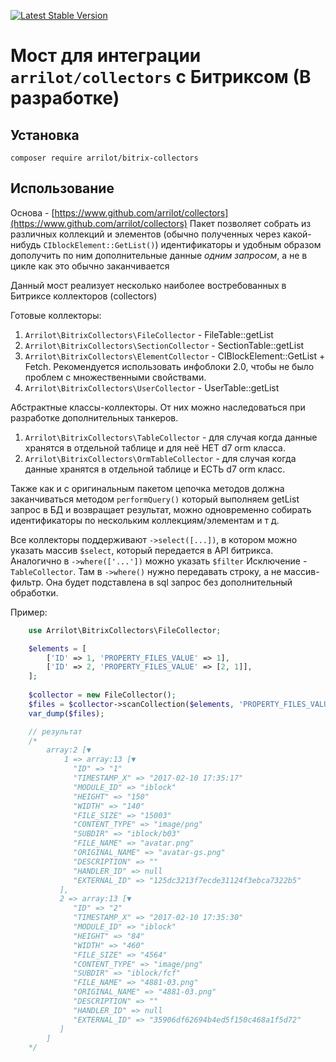 [![Latest Stable Version](https://poser.pugx.org/arrilot/bitrix-collectors/v/stable.svg)](https://packagist.org/packages/arrilot/bitrix-collectors/)

# Мост для интеграции `arrilot/collectors` с Битриксом (В разработке)

## Установка

```composer require arrilot/bitrix-collectors```

## Использование

Основа - [https://www.github.com/arrilot/collectors](https://www.github.com/arrilot/collectors)
Пакет позволяет собрать из различных коллекций и элементов (обычно полученных через какой-нибудь `CIblockElement::GetList()`) идентификаторы и удобным образом дополучить по ним дополнительные данные *одним запросом*, а не в цикле как это обычно заканчивается

Данный мост реализует несколько наиболее востребованных в Битриксе коллекторов (collectors)

Готовые коллекторы:
 1. `Arrilot\BitrixCollectors\FileCollector` - FileTable::getList
 2. `Arrilot\BitrixCollectors\SectionCollector` - SectionTable::getList
 3. `Arrilot\BitrixCollectors\ElementCollector` - CIBlockElement::GetList + Fetch. Рекомендуется использовать инфоблоки 2.0, чтобы не было проблем с множественными свойствами.
 4. `Arrilot\BitrixCollectors\UserCollector` - UserTable::getList

Абстрактные классы-коллекторы. От них можно наследоваться при разработке дополнительных танкеров.
 1. `Arrilot\BitrixCollectors\TableCollector` - для случая когда данные хранятся в отдельной таблице и для неё НЕТ d7 orm класса. 
 2. `Arrilot\BitrixCollectors\OrmTableCollector` - для случая когда данные хранятся в отдельной таблице и ЕСТЬ d7 orm класс. 

Также как и с оригинальным пакетом цепочка методов должна заканчиваться методом `performQuery()` который выполняем getList запрос в БД и возвращает результат, можно одновременно собирать идентификаторы по нескольким коллекциям/элементам и т д.

Все коллекторы поддерживают `->select([...])`, в котором можно указать массив `$select`, который передается в API битрикса.
Аналогично в `->where(['...'])` можно указать `$filter`
Исключение - `TableCollector`. Там в `->where()` нужно передавать строку, а не массив-фильтр.
Она будет подставлена в sql запрос без дополнительный обработки.

Пример:
```php
    use Arrilot\BitrixCollectors\FileCollector;

    $elements = [
        ['ID' => 1, 'PROPERTY_FILES_VALUE' => 1],
        ['ID' => 2, 'PROPERTY_FILES_VALUE' => [2, 1]],
    ];
    
    $collector = new FileCollector();
    $files = $collector->scanCollection($elements, 'PROPERTY_FILES_VALUE')->performQuery();
    var_dump($files);

    // результат
    /*
        array:2 [▼
            1 => array:13 [▼
              "ID" => "1"
              "TIMESTAMP_X" => "2017-02-10 17:35:17"
              "MODULE_ID" => "iblock"
              "HEIGHT" => "150"
              "WIDTH" => "140"
              "FILE_SIZE" => "15003"
              "CONTENT_TYPE" => "image/png"
              "SUBDIR" => "iblock/b03"
              "FILE_NAME" => "avatar.png"
              "ORIGINAL_NAME" => "avatar-gs.png"
              "DESCRIPTION" => ""
              "HANDLER_ID" => null
              "EXTERNAL_ID" => "125dc3213f7ecde31124f3ebca7322b5"
           ],
           2 => array:13 [▼
              "ID" => "2"
              "TIMESTAMP_X" => "2017-02-10 17:35:30"
              "MODULE_ID" => "iblock"
              "HEIGHT" => "84"
              "WIDTH" => "460"
              "FILE_SIZE" => "4564"
              "CONTENT_TYPE" => "image/png"
              "SUBDIR" => "iblock/fcf"
              "FILE_NAME" => "4881-03.png"
              "ORIGINAL_NAME" => "4881-03.png"
              "DESCRIPTION" => ""
              "HANDLER_ID" => null
              "EXTERNAL_ID" => "35906df62694b4ed5f150c468a1f5d72"
           ]
        ]
    */
```
